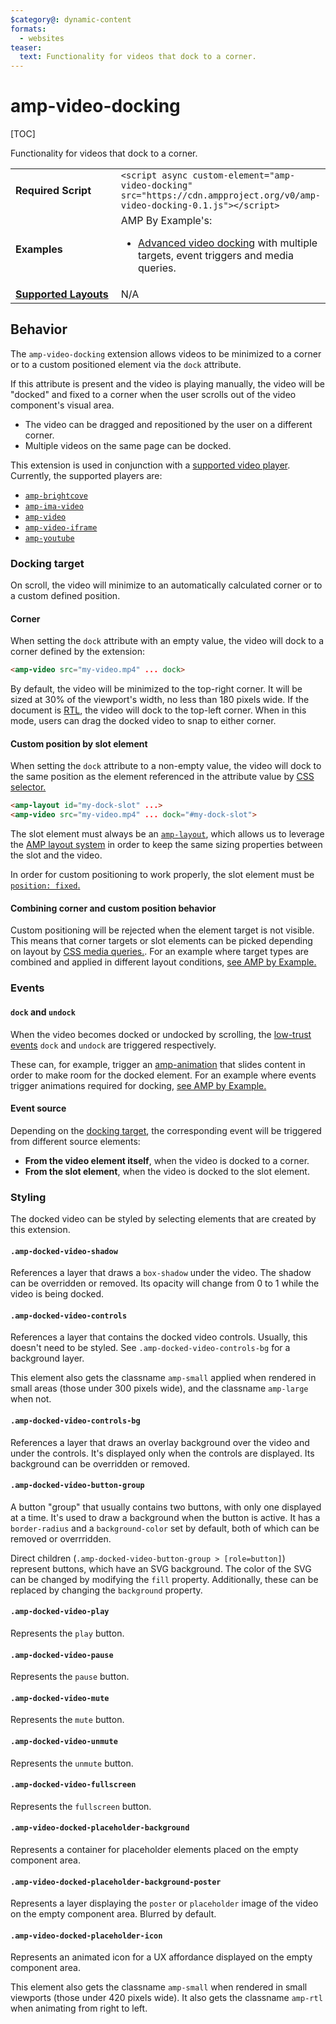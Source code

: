 ```yaml
---
$category@: dynamic-content
formats:
  - websites
teaser:
  text: Functionality for videos that dock to a corner.
---
```

<!---
Copyright 2019 The AMP HTML Authors. All Rights Reserved.

Licensed under the Apache License, Version 2.0 (the "License");
you may not use this file except in compliance with the License.
You may obtain a copy of the License at

      http://www.apache.org/licenses/LICENSE-2.0

Unless required by applicable law or agreed to in writing, software
distributed under the License is distributed on an "AS-IS" BASIS,
WITHOUT WARRANTIES OR CONDITIONS OF ANY KIND, either express or implied.
See the License for the specific language governing permissions and
limitations under the License.
-->

# amp-video-docking

[TOC]

Functionality for videos that dock to a corner.

<table>
  <tr>
    <td width="40%"><strong>Required Script</strong></td>
    <td><code>&lt;script async custom-element="amp-video-docking" src="https://cdn.ampproject.org/v0/amp-video-docking-0.1.js">&lt;/script></code></td>
  </tr>
  <tr>
    <td width="40%"><strong>Examples</strong></td>
    <td>AMP By Example's:<ul>
      <li><a href="https://ampbyexample.com/advanced/advanced_video_docking/">Advanced video docking</a> with multiple targets, event triggers and media queries.</li>
    </ul></td>
  </tr>
  <tr>
    <td class="col-fourty"><strong><a href="https://www.ampproject.org/docs/guides/responsive/control_layout.html">Supported Layouts</a></strong></td>
    <td>N/A</td>
  </tr>
</table>

## Behavior

The `amp-video-docking` extension allows videos to be minimized to a corner or
to a custom positioned element via the `dock` attribute.

If this attribute is present and the video is playing manually, the video will
be "docked" and fixed to a corner when the user scrolls out of the video
component's visual area.

- The video can be dragged and repositioned by the user on a different corner.
- Multiple videos on the same page can be docked.

This extension is used in conjunction with a [supported video player](../../spec/amp-video-interface.md).
Currently, the supported players are:

- [`amp-brightcove`](https://www.ampproject.org/docs/reference/components/amp-brightcove)
- [`amp-ima-video`](https://www.ampproject.org/docs/reference/components/amp-ima-video)
- [`amp-video`](https://www.ampproject.org/docs/reference/components/amp-video)
- [`amp-video-iframe`](https://www.ampproject.org/docs/reference/components/amp-youtube)
- [`amp-youtube`](https://www.ampproject.org/docs/reference/components/amp-youtube)

### <a id="target"></a> Docking target

On scroll, the video will minimize to an automatically calculated corner or to a custom defined position.

#### Corner

When setting the `dock` attribute with an empty value, the video will dock to a corner defined by the extension:

```html
<amp-video src="my-video.mp4" ... dock>
```

By default, the video will be minimized to the top-right corner. It will be sized at 30% of the viewport's width, no less than 180 pixels wide. If the document is [RTL](https://www.w3.org/International/questions/qa-html-dir), the video will dock to the top-left corner. When in this mode, users can drag the docked video to snap to either corner.

#### Custom position by slot element

When setting the `dock` attribute to a non-empty value, the video will dock to the same position as the element referenced in the attribute value by [CSS selector.](https://developer.mozilla.org/en-US/docs/Web/CSS/CSS_Selectors)

```html
<amp-layout id="my-dock-slot" ...>
<amp-video src="my-video.mp4" ... dock="#my-dock-slot">
```
The slot element must always be an [`amp-layout`](https://www.ampproject.org/docs/reference/components/amp-layout), which allows us to leverage the [AMP layout system](https://www.ampproject.org/docs/design/amp-html-layout) in order to keep the same sizing properties between the slot and the video.

In order for custom positioning to work properly, the slot element must be [`position: fixed`.](https://developer.mozilla.org/en-US/docs/Web/CSS/position)

#### Combining corner and custom position behavior

Custom positioning will be rejected when the element target is not visible. This means that corner targets or slot elements can be picked depending on layout by [CSS media queries.](https://developer.mozilla.org/en-US/docs/Web/CSS/Media_Queries/Using_media_queries). For an example where target types are combined and applied in different layout conditions, [see AMP by Example.](https://ampbyexample.com/advanced/advanced_video_docking/)

### Events

#### `dock` and `undock`

When the video becomes docked or undocked by scrolling, the [low-trust events](https://www.ampproject.org/docs/interaction_dynamic/amp-actions-and-events) `dock` and `undock` are triggered respectively.

These can, for example, trigger an [amp-animation](https://www.ampproject.org/docs/reference/components/amp-animation) that slides content in order to make room for the docked element. For an example where events trigger animations required for docking, [see AMP by Example.](https://ampbyexample.com/advanced/advanced_video_docking/)

#### Event source

Depending on the [docking target](#target), the corresponding event will be triggered from different source elements:

- **From the video element itself**, when the video is docked to a corner.
- **From the slot element**, when the video is docked to the slot element.

### Styling

The docked video can be styled by selecting elements that are created by this extension.

#### `.amp-docked-video-shadow`

References a layer that draws a `box-shadow` under the video. The shadow can be
overridden or removed. Its opacity will change from 0 to 1 while the video is
being docked.

#### `.amp-docked-video-controls`

References a layer that contains the docked video controls. Usually, this
doesn't need to be styled. See `.amp-docked-video-controls-bg` for a background
layer.

This element also gets the classname `amp-small` applied when rendered in small areas (those under 300 pixels wide), and the classname `amp-large` when not.

#### `.amp-docked-video-controls-bg`

References a layer that draws an overlay background over the video and under
the controls. It's displayed only when the controls are displayed. Its
background can be overridden or removed.

#### `.amp-docked-video-button-group`

A button "group" that usually contains two buttons, with only one displayed at
a time. It's used to draw a background when the button is active. It has a
`border-radius` and a `background-color` set by default, both of which can be
removed or overrridden.

Direct children (`.amp-docked-video-button-group > [role=button]`) represent
buttons, which have an SVG background. The color of the SVG can be changed by
modifying the `fill` property. Additionally, these can be replaced by changing
the `background` property.

#### `.amp-docked-video-play`

Represents the `play` button.

#### `.amp-docked-video-pause`

Represents the `pause` button.

#### `.amp-docked-video-mute`

Represents the `mute` button.

#### `.amp-docked-video-unmute`

Represents the `unmute` button.

#### `.amp-docked-video-fullscreen`

Represents the `fullscreen` button.

#### `.amp-video-docked-placeholder-background`

Represents a container for placeholder elements placed on the empty component area.

#### `.amp-video-docked-placeholder-background-poster`

Represents a layer displaying the `poster` or `placeholder` image of the video on the empty component area. Blurred by default.

#### `.amp-video-docked-placeholder-icon`

Represents an animated icon for a UX affordance displayed on the empty component area.

This element also gets the classname `amp-small` when rendered in small viewports (those under 420 pixels wide). It also gets the classname `amp-rtl` when animating from right to left.

